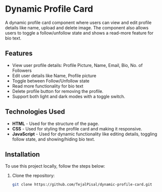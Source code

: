 # Dynamic Profile Card

A dynamic profile card component where users can view and edit profile details like name, upload and delete image. The component also allows users to toggle a follow/unfollow state and shows a read-more feature for bio text.

## Features

- View user profile details: Profile Picture, Name, Email, Bio, No. of Followers
- Edit user details like Name, Profile picture
- Toggle between Follow/Unfollow state
- Read more functionality for bio text
- Delete profile button for removing the profile.
- Support both light and dark modes with a toggle switch. 

## Technologies Used

- **HTML** - Used for the structure of the page.
- **CSS** - Used for styling the profile card and making it responsive.
- **JavaScript** - Used for dynamic functionality like editing details, toggling follow state, and showing/hiding bio text.

## Installation

To use this project locally, follow the steps below:

1. Clone the repository:
   ```bash
   git clone https://github.com/TejalPisal/dynamic-profile-card.git
